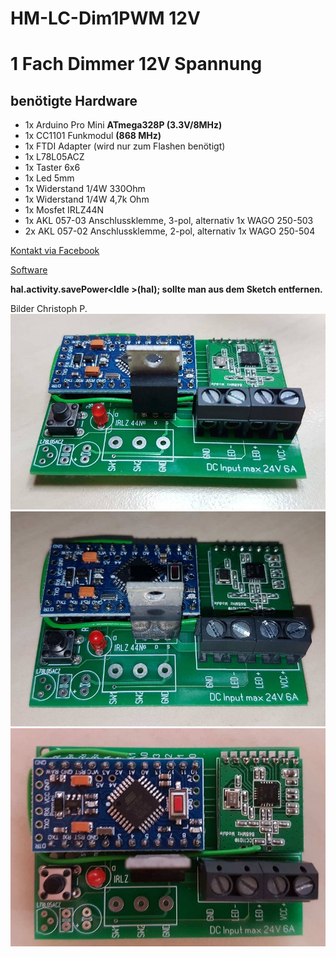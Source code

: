 # HM-LC-Dim1PWM 12V
# 1 Fach Dimmer 12V Spannung

## benötigte Hardware
* 1x Arduino Pro Mini **ATmega328P (3.3V/8MHz)**
* 1x CC1101 Funkmodul **(868 MHz)**
* 1x FTDI Adapter (wird nur zum Flashen benötigt)
* 1x L78L05ACZ
* 1x Taster 6x6
* 1x Led 5mm
* 1x Widerstand 1/4W 330Ohm
* 1x Widerstand 1/4W 4,7k Ohm
* 1x Mosfet IRLZ44N 
* 1x AKL 057-03 Anschlussklemme, 3-pol, alternativ 1x WAGO 250-503
* 2x AKL 057-02 Anschlussklemme, 2-pol, alternativ 1x WAGO 250-504

[Kontakt via Facebook](https://www.facebook.com/ronny.thomas.83)

[Software](https://github.com/pa-pa/AskSinPP/tree/master/examples/HM-LC-Dim1PWM-CV)

**hal.activity.savePower<Idle<true> >(hal);
sollte man aus dem Sketch entfernen.**



Bilder Christoph P.
![complete](Images/1.jpg)
![complete](Images/2.jpg)
![complete](Images/3.jpg)

